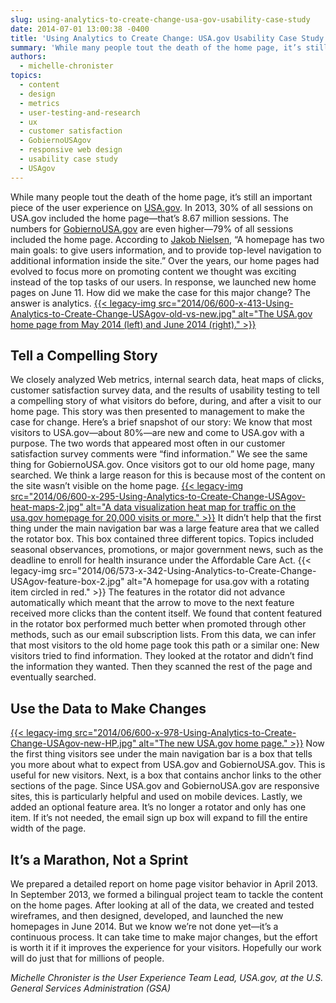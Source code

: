 ```yaml
---
slug: using-analytics-to-create-change-usa-gov-usability-case-study
date: 2014-07-01 13:00:38 -0400
title: 'Using Analytics to Create Change: USA.gov Usability Case Study'
summary: 'While many people tout the death of the home page, it’s still an important piece of the user experience on USA.gov. In 2013, 30% of all sessions on USA.gov included the home page&mdash;that’s 8.67 million sessions. The numbers for GobiernoUSA.gov are even higher&mdash;79% of all sessions included the home page. According to Jakob Nielsen, &ldquo;A'
authors:
  - michelle-chronister
topics:
  - content
  - design
  - metrics
  - user-testing-and-research
  - ux
  - customer satisfaction
  - GobiernoUSAgov
  - responsive web design
  - usability case study
  - USAgov
---
```


While many people tout the death of the home page, it’s still an important piece of the user experience on [USA.gov](http://www.usa.gov/). In 2013, 30% of all sessions on USA.gov included the home page—that’s 8.67 million sessions. The numbers for [GobiernoUSA.gov](http://www.usa.gov/gobiernousa/index.shtml) are even higher—79% of all sessions included the home page. According to [Jakob Nielsen](http://www.nngroup.com/articles/homepage-real-estate-allocation/), “A homepage has two main goals: to give users information, and to provide top-level navigation to additional information inside the site.” Over the years, our home pages had evolved to focus more on promoting content we thought was exciting instead of the top tasks of our users. In response, we launched new home pages on June 11. How did we make the case for this major change? The answer is analytics. [{{< legacy-img src="2014/06/600-x-413-Using-Analytics-to-Create-Change-USAgov-old-vs-new.jpg" alt="The USA.gov home page from May 2014 (left) and June 2014 (right)." >}}](https://s3.amazonaws.com/digitalgov/_legacy-img/2014/06/937-x-645-Using-Analytics-to-Create-Change-USAgov-old-vs-new.jpg)

## Tell a Compelling Story

We closely analyzed Web metrics, internal search data, heat maps of clicks, customer satisfaction survey data, and the results of usability testing to tell a compelling story of what visitors do before, during, and after a visit to our home page. This story was then presented to management to make the case for change. Here’s a brief snapshot of our story: We know that most visitors to USA.gov—about 80%—are new and come to USA.gov with a purpose. The two words that appeared most often in our customer satisfaction survey comments were “find information.” We see the same thing for GobiernoUSA.gov. Once visitors got to our old home page, many searched. We think a large reason for this is because most of the content on the site wasn’t visible on the home page. [{{< legacy-img src="2014/06/600-x-295-Using-Analytics-to-Create-Change-USAgov-heat-maps-2.jpg" alt="A data visualization heat map for traffic on the usa.gov homepage for 20,000 visits or more." >}}](https://s3.amazonaws.com/digitalgov/_legacy-img/2014/06/650-x-320-Using-Analytics-to-Create-Change-USAgov-heat-maps-2.jpg) It didn’t help that the first thing under the main navigation bar was a large feature area that we called the rotator box. This box contained three different topics. Topics included seasonal observances, promotions, or major government news, such as the deadline to enroll for health insurance under the Affordable Care Act. {{< legacy-img src="2014/06/573-x-342-Using-Analytics-to-Create-Change-USAgov-feature-box-2.jpg" alt="A homepage for usa.gov with a rotating item circled in red." >}} The features in the rotator did not advance automatically which meant that the arrow to move to the next feature received more clicks than the content itself. We found that content featured in the rotator box performed much better when promoted through other methods, such as our email subscription lists. From this data, we can infer that most visitors to the old home page took this path or a similar one: New visitors tried to find information. They looked at the rotator and didn’t find the information they wanted. Then they scanned the rest of the page and eventually searched.

## Use the Data to Make Changes

[{{< legacy-img src="2014/06/600-x-978-Using-Analytics-to-Create-Change-USAgov-new-HP.jpg" alt="The new USA.gov home page." >}}](https://s3.amazonaws.com/digitalgov/_legacy-img/2014/06/980-x-1598-Using-Analytics-to-Create-Change-USAgov-new-HP.jpg) Now the first thing visitors see under the main navigation bar is a box that tells you more about what to expect from USA.gov and GobiernoUSA.gov. This is useful for new visitors. Next, is a box that contains anchor links to the other sections of the page. Since USA.gov and GobiernoUSA.gov are responsive sites, this is particularly helpful and used on mobile devices. Lastly, we added an optional feature area. It’s no longer a rotator and only has one item. If it’s not needed, the email sign up box will expand to fill the entire width of the page.

## It’s a Marathon, Not a Sprint

We prepared a detailed report on home page visitor behavior in April 2013. In September 2013, we formed a bilingual project team to tackle the content on the home pages. After looking at all of the data, we created and tested wireframes, and then designed, developed, and launched the new homepages in June 2014. But we know we’re not done yet—it’s a continuous process. It can take time to make major changes, but the effort is worth it if it improves the experience for your visitors. Hopefully our work will do just that for millions of people.

_Michelle Chronister is the User Experience Team Lead, USA.gov, at the U.S. General Services Administration (GSA)_